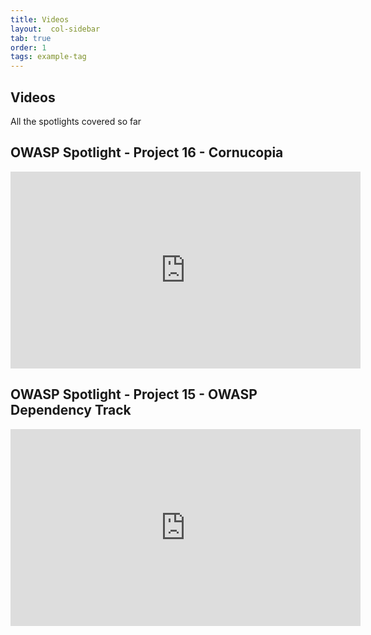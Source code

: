 ```yaml
---
title: Videos
layout:  col-sidebar
tab: true
order: 1
tags: example-tag
---
```


## Videos

All the spotlights covered so far

## OWASP Spotlight - Project 16 - Cornucopia

<iframe width="560" height="315" src="https://www.youtube.com/embed/NesxjEGX58s" title="YouTube video player" frameborder="0" allow="accelerometer; autoplay; clipboard-write; encrypted-media; gyroscope; picture-in-picture" allowfullscreen></iframe>


## OWASP Spotlight - Project 15 - OWASP Dependency Track

<iframe width="560" height="315" src="https://www.youtube.com/embed/irnZuLq4MDM" title="YouTube video player" frameborder="0" allow="accelerometer; autoplay; clipboard-write; encrypted-media; gyroscope; picture-in-picture" allowfullscreen></iframe>
